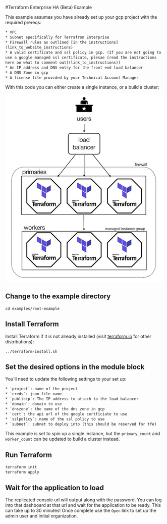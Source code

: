 #Terraform Enterprise HA (Beta) Example

This example assumes you have already set up your gcp project with the required prereqs:

	* VPC
	* Subnet specifically for Terrafrom Enterprise
	* Firewall rules as outlined [in the instructions](link_to_website_instructions)
	* A valid certificate and ssl policy in gcp. (If you are not going to use a google managed ssl certificate, plesae [read the instructions here on what to comment out](link_to_instructions))
	* An IP address and DNS entry for the front end load balancer
	* A DNS Zone in gcp
	* A license file provided by your Technical Account Manager

With this code you can either create a single instance, or a build a cluster:

![basic architecture diagram](tfeha_basic_diagram.jpg)

## Change to the example directory

```
cd examples/root-example
```

## Install Terraform

Install Terraform if it is not already installed (visit [terraform.io](https://terraform.io) for other distributions):

```
../terraform-install.sh
```

## Set the desired options in the module block

You'll need to update the following settings to your set up:

	* `project`: name of the project
	* `creds`: json file name
	* `publicip`: The IP address to attach to the load balancer
	* `domain`: domain to use
	* `dnszone`: the name of the dns zone in gcp
	* `cert`: the api url of the google certficiate to use
	* `sslpolicy`: name of the ssl policy to use
	* `subnet`: subnet to deploy into (this should be reserved for tfe)

 This example is set to spin up a single instance, but the `primary_count` and `worker_count` can be updated to build a cluster instead.  

## Run Terraform
```
terraform init
terraform apply
```

## Wait for the application to load

The replicated console url will output along with the password. You can log into that dashboard at that url and wait for the application to be ready. This can take up to 30 minutes! Once complete use the `Open` link to set up the admin user and initial organization. 